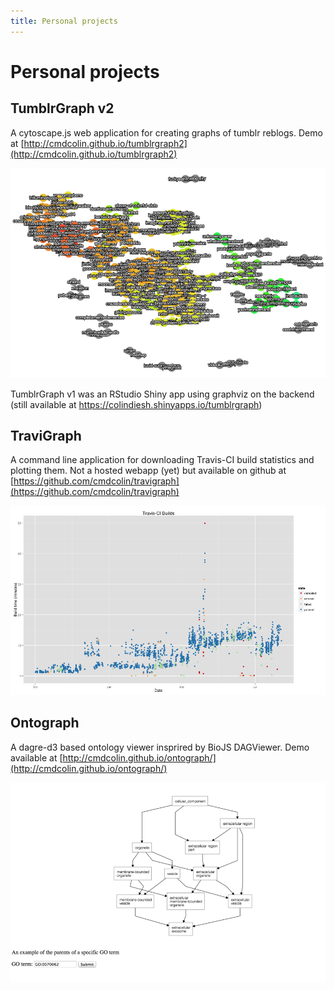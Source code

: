 ```yaml
---
title: Personal projects
---
```



# Personal projects


## TumblrGraph v2

A cytoscape.js web application for creating graphs of tumblr reblogs. Demo at [http://cmdcolin.github.io/tumblrgraph2](http://cmdcolin.github.io/tumblrgraph2)

![](/static/tumblrgraph.png)

TumblrGraph v1 was an RStudio Shiny app using graphviz on the backend (still available at https://colindiesh.shinyapps.io/tumblrgraph)

## TraviGraph

A command line application for downloading Travis-CI build statistics and plotting them. Not a hosted webapp (yet) but available on github at [https://github.com/cmdcolin/travigraph](https://github.com/cmdcolin/travigraph)


![](/static/travigraph.png)


## Ontograph

A dagre-d3 based ontology viewer insprired by BioJS DAGViewer. Demo available at [http://cmdcolin.github.io/ontograph/](http://cmdcolin.github.io/ontograph/)

![](/static/ontograph.png)



